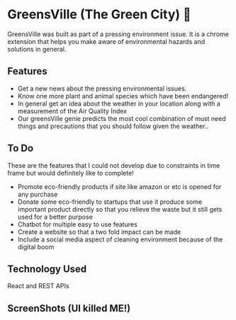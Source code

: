 # GreensVille (The Green City) 🌿


GreensVille was built as part of a pressing environment issue. It is a chrome extension that helps you make aware of environmental hazards and solutions in general.

## Features

- Get a new news about the pressing environmental issues.
- Know one more plant and animal species which have been endangered!
- In general get an idea about the weather in your location along with a measurement of the Air Quality Index
- Our greensVille genie predicts the most cool combination of must need things and precautions that you should follow given the weather..

## To Do

These are the features that I could not develop due to constraints in time frame but would definitely like to complete!

- Promote eco-friendly products if site like amazon or etc is opened for any purchase
- Donate some eco-friendly to startups that use it produce some important product directly so that you relieve the waste but it still gets used for a better purpose
- Chatbot for multiple easy to use features
- Create a website so that a two fold impact can be made
- Include a social media aspect of cleaning environment because of the digital boom

## Technology Used
React and REST APIs

## ScreenShots (UI killed ME!)